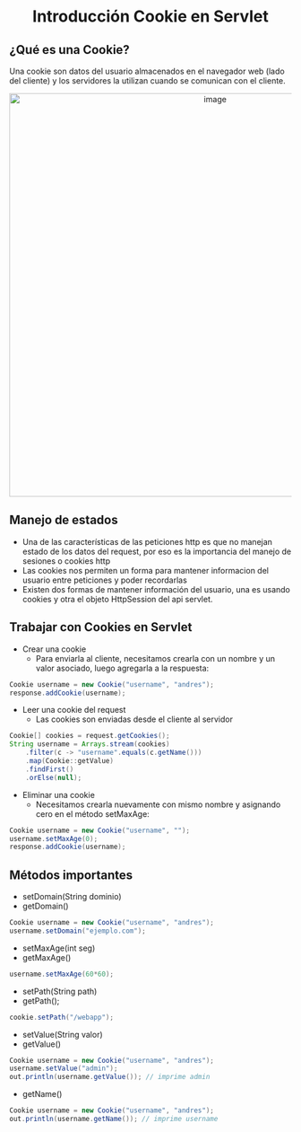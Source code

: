 <h1 align="center">Introducción Cookie en Servlet</h1>
<h2>¿Qué es una Cookie?</h2>
<p>Una cookie son datos del usuario almacenados en el navegador web (lado del cliente) y los servidores la utilizan cuando se comunican con el cliente.</p>
<p align="center"><img width="719" alt="image" src="https://github.com/user-attachments/assets/e0209a22-60e6-4b5d-8d59-99ca05344bcf"></p>
<h2>Manejo de estados</h2>

- Una de las características de las peticiones http es que no manejan estado de los datos del request, por eso es la importancia del manejo de sesiones o cookies http
- Las cookies nos permiten un forma para mantener informacion del usuario entre peticiones y poder recordarlas
- Existen dos formas de mantener información del usuario, una es usando cookies y otra el objeto HttpSession del api servlet.

<h2>Trabajar con Cookies en Servlet</h2>

- Crear una cookie
  - Para enviarla al cliente, necesitamos crearla con un nombre y un valor asociado, luego agregarla a la respuesta:
```java
Cookie username = new Cookie("username", "andres");
response.addCookie(username);
```

- Leer una cookie del request
  - Las cookies son enviadas desde el cliente al servidor
```java
Cookie[] cookies = request.getCookies();
String username = Arrays.stream(cookies)
    .filter(c -> "username".equals(c.getName()))
    .map(Cookie::getValue)
    .findFirst()
    .orElse(null);
```

- Eliminar una cookie
  - Necesitamos crearla nuevamente con mismo nombre y asignando cero en el método setMaxAge:
```java
Cookie username = new Cookie("username", "");
username.setMaxAge(0);
response.addCookie(username);
```

<h2>Métodos importantes</h2>

- setDomain(String dominio)
- getDomain()
```java
Cookie username = new Cookie("username", "andres");
username.setDomain("ejemplo.com");
```
- setMaxAge(int seg)
- getMaxAge()
```java
username.setMaxAge(60*60);
```
- setPath(String path)
- getPath();
```java
cookie.setPath("/webapp");
```
- setValue(String valor)
- getValue()
```java
Cookie username = new Cookie("username", "andres");
username.setValue("admin");
out.println(username.getValue()); // imprime admin
```
- getName()
```java
Cookie username = new Cookie("username", "andres");
out.println(username.getName()); // imprime username
```
